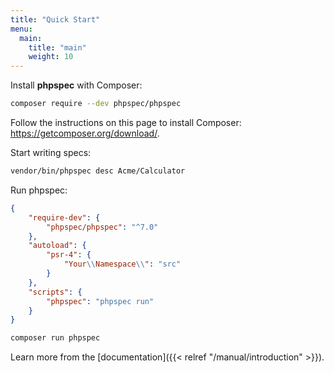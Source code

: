 ```yaml
---
title: "Quick Start"
menu:
  main:
    title: "main"
    weight: 10
---
```


Install **phpspec** with Composer:

```sh
composer require --dev phpspec/phpspec
```

Follow the instructions on this page to install Composer: <https://getcomposer.org/download/>.

Start writing specs:

```sh
vendor/bin/phpspec desc Acme/Calculator
```

Run phpspec:

```json
{
    "require-dev": {
        "phpspec/phpspec": "^7.0"
    },
    "autoload": {
        "psr-4": {
            "Your\\Namespace\\": "src"
        }
    },
    "scripts": {
        "phpspec": "phpspec run"
    }
}
```

```sh
composer run phpspec
```

Learn more from the [documentation]({{< relref "/manual/introduction" >}}).
